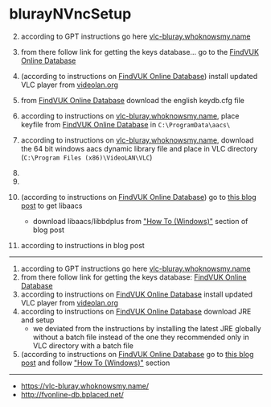 # blurayNVncSetup
2. according to GPT instructions go here [vlc-bluray.whoknowsmy.name](https://vlc-bluray.whoknowsmy.name/)
3. from there follow link for getting the keys database... go to the [FindVUK Online Database](http://fvonline-db.bplaced.net/)
4. (according to instructions on [FindVUK Online Database](http://fvonline-db.bplaced.net/)) install updated VLC player from  [videolan.org](https://www.videolan.org/)
5. from [FindVUK Online Database](http://fvonline-db.bplaced.net/) download the english keydb.cfg file
6. according to instructions on [vlc-bluray.whoknowsmy.name](https://vlc-bluray.whoknowsmy.name/), place keyfile from [FindVUK Online Database](http://fvonline-db.bplaced.net/) in `C:\ProgramData\aacs\`
7. according to instructions on [vlc-bluray.whoknowsmy.name](https://vlc-bluray.whoknowsmy.name/), download the 64 bit windows aacs dynamic library file and place in VLC directory (`C:\Program Files (x86)\VideoLAN\VLC`)
8. 

9. 
10. (according to instructions on [FindVUK Online Database](http://fvonline-db.bplaced.net/)) go to [this blog post](https://forum.doom9.org/showthread.php?p=1886086#post1886086) to get libaacs
    - download libaacs/libbdplus from ["How To (Windows)"](https://forum.doom9.org/showthread.php?p=1886086#post1886086:~:text=is%20not%20available-,How%20To%20(Windows)%3A,-Put%20the%2032) section of blog post
11. according to instructions in blog post

------------

1. according to GPT instructions go here [vlc-bluray.whoknowsmy.name](https://vlc-bluray.whoknowsmy.name/)
2. from there follow link for getting the keys database: [FindVUK Online Database](http://fvonline-db.bplaced.net/)
3. according to instructions on [FindVUK Online Database](http://fvonline-db.bplaced.net/) install updated VLC player from  [videolan.org](https://www.videolan.org/)
4. according to instructions on [FindVUK Online Database](http://fvonline-db.bplaced.net/) download JRE and setup
   - we deviated from the instructions by installing the latest JRE globally without a batch file instead of the one they recommended only in VLC directory with a batch file
6. (according to instructions on [FindVUK Online Database](http://fvonline-db.bplaced.net/) go to [this blog post](https://forum.doom9.org/showthread.php?p=1886086#post1886086) and follow ["How To (Windows)"](https://forum.doom9.org/showthread.php?p=1886086#post1886086:~:text=is%20not%20available-,How%20To%20(Windows)%3A,-Put%20the%2032) section

-----------

- https://vlc-bluray.whoknowsmy.name/
- http://fvonline-db.bplaced.net/
